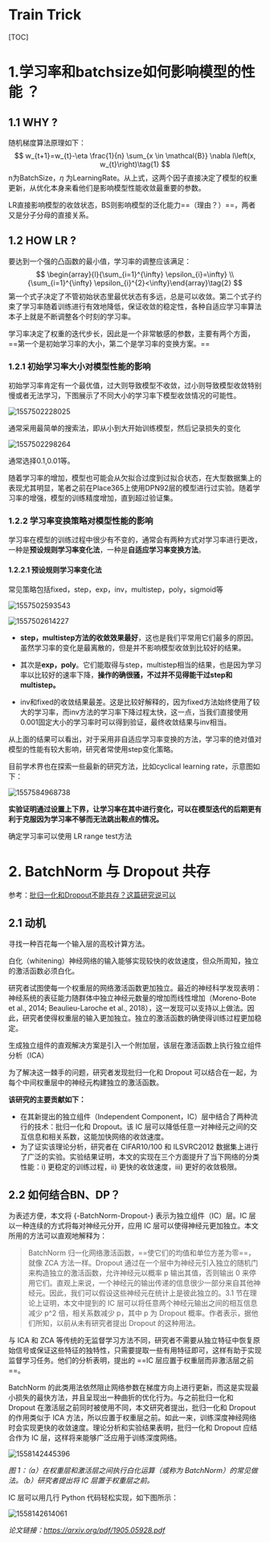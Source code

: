 <h1>Train Trick</h1>

[TOC]

# 1.学习率和batchsize如何影响模型的性能 ？

## 1.1 WHY ?

随机梯度算法原理如下：
$$
w_{t+1}=w_{t}-\eta \frac{1}{n} \sum_{x \in \mathcal{B}} \nabla l\left(x, w_{t}\right)\tag{1}
$$
n为BatchSize，$\eta$ 为LearningRate。从上式，这两个因子直接决定了模型的权重更新，从优化本身来看他们是影响模型性能收敛最重要的参数。

LR直接影响模型的收敛状态，BS则影响模型的泛化能力==（理由？）==，两者又是分子分母的直接关系。

## 1.2 HOW LR ?

要达到一个强的凸函数的最小值，学习率的调整应该满足：
$$
\begin{array}{l}{\sum_{i=1}^{\infty} \epsilon_{i}=\infty}
\\ {\sum_{i=1}^{\infty} \epsilon_{i}^{2}<\infty}\end{array}\tag{2}
$$
第一个式子决定了不管初始状态里最优状态有多远，总是可以收敛。第二个式子约束了学习率随着训练进行有效地降低，保证收敛的稳定性，各种自适应学习率算法本子上就是不断调整各个时刻的学习率。

学习率决定了权重的迭代步长，因此是一个非常敏感的参数，主要有两个方面，==第一个是初始学习率的大小，第二个是学习率的变换方案。==

### 1.2.1 初始学习率大小对模型性能的影响

初始学习率肯定有一个最优值，过大则导致模型不收敛，过小则导致模型收敛特别慢或者无法学习，下图展示了不同大小的学习率下模型收敛情况的可能性。

![1557502228025](C:\Users\saber\Documents\agit\Learning\1557502228025.png)

通常采用最简单的搜索法，即从小到大开始训练模型，然后记录损失的变化

![1557502298264](C:\Users\saber\Documents\agit\Learning\1557502298264.png)

通常选择0.1,0.01等。

随着学习率的增加，模型也可能会从欠拟合过度到过拟合状态，在大型数据集上的表现尤其明显，笔者之前在Place365上使用DPN92层的模型进行过实验。随着学习率的增强，模型的训练精度增加，直到超过验证集。

### 1.2.2 学习率变换策略对模型性能的影响



学习率在模型的训练过程中很少有不变的，通常会有两种方式对学习率进行更改，一种是**预设规则学习率变化法**，一种是**自适应学习率变换方法**。

#### 1.2.2.1 预设规则学习率变化法

常见策略包括fixed，step，exp，inv，multistep，poly，sigmoid等

![1557502593543](C:\Users\saber\Documents\agit\Learning\1557502593543.png)

![1557502614227](C:\Users\saber\Documents\agit\Learning\1557502614227.png)

- **step，multistep方法的收敛效果最好**，这也是我们平常用它们最多的原因。虽然学习率的变化是最离散的，但是并不影响模型收敛到比较好的结果。



- 其次是**exp，poly**。它们能取得与step，multistep相当的结果，也是因为学习率以比较好的速率下降，**操作的确很骚，不过并不见得能干过step和multistep。**



- inv和fixed的收敛结果最差。这是比较好解释的，因为fixed方法始终使用了较大的学习率，而inv方法的学习率下降过程太快，这一点，当我们直接使用0.001固定大小的学习率时可以得到验证，最终收敛结果与inv相当。

从上面的结果可以看出，对于采用非自适应学习率变换的方法，学习率的绝对值对模型的性能有较大影响，研究者常使用step变化策略。



目前学术界也在探索一些最新的研究方法，比如cyclical learning rate，示意图如下：

![1557584968738](C:\Users\saber\Documents\agit\Learning\1557584968738.png)

**实验证明通过设置上下界，让学习率在其中进行变化，可以在模型迭代的后期更有利于克服因为学习率不够而无法跳出鞍点的情况。**

确定学习率可以使用 LR range test方法



# 2. BatchNorm 与 Dropout 共存

参考：[批归一化和Dropout不能共存？这篇研究说可以](https://mp.weixin.qq.com/s?__biz=MzA3MzI4MjgzMw==&mid=2650762305&idx=4&sn=de66853d537f7ebaf4901528f312303b&chksm=871aa83fb06d21296f708827ecf0a8309602a5f4b98e3f1c82e0046e9404700d8c062ad340a2&xtrack=1&scene=90&subscene=93&sessionid=1558141516&clicktime=1558141554&ascene=56&devicetype=android-28&version=2700043a&nettype=WIFI&abtest_cookie=BAABAAoACwASABMABgAjlx4Av5keANyZHgD0mR4AAZoeAAOaHgAAAA%3D%3D&lang=zh_CN&pass_ticket=2z8w9XeUBlSl9SMjbuoFYI%2FsxfiJ%2FF9WbZZ0t42WaP0qT%2Bn5%2BUdvNBlD%2B4qJ5iD7&wx_header=1)

## 2.1 动机

寻找一种百花每一个输入层的高校计算方法。

白化（whitening）神经网络的输入能够实现较快的收敛速度，但众所周知，独立的激活函数必须白化。

研究者试图使每一个权重层的网络激活函数更加独立。最近的神经科学发现表明：神经系统的表征能力随群体中独立神经元数量的增加而线性增加（Moreno-Bote et al., 2014; Beaulieu-Laroche et al., 2018），这一发现可以支持以上做法。因此，研究者使得权重层的输入更加独立。独立的激活函数的确使得训练过程更加稳定。

生成独立组件的直观解决方案是引入一个附加层，该层在激活函数上执行独立组件分析（ICA）

为了解决这一棘手的问题，研究者发现批归一化和 Dropout 可以结合在一起，为每个中间权重层中的神经元构建独立的激活函数。

**该研究的主要贡献如下：**

- 在其新提出的独立组件（Independent Component，IC）层中结合了两种流行的技术：批归一化和 Dropout。该 IC 层可以降低任意一对神经元之间的交互信息和相关系数，这能加快网络的收敛速度。
- 为了证实该理论分析，研究者在 CIFAR10/100 和 ILSVRC2012 数据集上进行了广泛的实验。实验结果证明，本文的实现在三个方面提升了当下网络的分类性能：i) 更稳定的训练过程，ii) 更快的收敛速度，iii) 更好的收敛极限。

## 2.2 如何结合BN、DP？


为表述方便，本文将 {-BatchNorm-Dropout-} 表示为独立组件（IC）层。IC 层以一种连续的方式将每对神经元分开，应用 IC 层可以使得神经元更加独立。本文所用的方法可以直观地解释为：

> BatchNorm 归一化网络激活函数，==使它们的均值和单位方差为零==，就像 ZCA 方法一样。Dropout 通过在一个层中为神经元引入独立的随机门来构造独立的激活函数，允许神经元以概率 p 输出其值，否则输出 0 来停用它们。直观上来说，一个神经元的输出传递的信息很少一部分来自其他神经元。因此，我们可以假设这些神经元在统计上是彼此独立的。3.1 节在理论上证明，本文中提到的 IC 层可以将任意两个神经元输出之间的相互信息减少 p^2 倍，相关系数减少 p，其中 p 为 Dropout 概率。作者表示，据他们所知，以前从未有研究者提出 Dropout 的这种用法。

与 ICA 和 ZCA 等传统的无监督学习方法不同，研究者不需要从独立特征中恢复原始信号或保证这些特征的独特性，只需要提取一些有用特征即可，这样有助于实现监督学习任务。他们的分析表明，提出的 ==IC 层应置于权重层而非激活层之前==。

BatchNorm 的此类用法依然阻止网络参数在梯度方向上进行更新，而这是实现最小损失的最快方法，并且呈现出一种曲折的优化行为。与之前批归一化和 Dropout 在激活层之前同时被使用不同，本文研究者提出，批归一化和 Dropout 的作用类似于 ICA 方法，所以应置于权重层之前。如此一来，训练深度神经网络时会实现更快的收敛速度。理论分析和实验结果表明，批归一化和 Dropout 应结合作为 IC 层，这样将来能够广泛应用于训练深度网络。

![1558142445396](C:\Users\saber\Documents\agit\Learning\Train_Trick.assets\1558142445396.png)

*图 1：（a）在权重层和激活层之间执行白化运算（或称为 BatchNorm）的常见做法。（b）研究者提出将 IC 层置于权重层之前。*

IC 层可以用几行 Python 代码轻松实现，如下图所示：

![1558142614061](C:\Users\saber\Documents\agit\Learning\Train_Trick.assets\1558142614061.png)

*论文链接：https://arxiv.org/pdf/1905.05928.pdf*